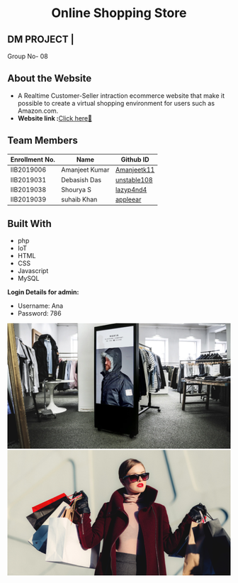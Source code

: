 <h1 align='center'>Online Shopping Store</h1>

## DM PROJECT | 
Group No- 08




## About the Website

 - A Realtime Customer-Seller intraction ecommerce website that make it possible to create a virtual shopping environment for users such as Amazon.com.
- <b>Website link :</b>[Click here🎉](http://pluto-update.epizy.com/Pluto-Update-master/index.html)

## Team Members
|   Enrollment No.  |   Name   | Github ID |
|   --------------  |   ----   | -------- |
|    IIB2019006  |   Amanjeet Kumar |  [Amanjeetk11 ](https://github.com/Amanjeetk11) |
|    IIB2019031 |  Debasish Das | [unstable108](https://github.com/Unstable108) |
|    IIB2019038  |  Shourya S | [lazyp4nd4 ](https://github.com/lazyp4nd4) |
|    IIB2019039 | suhaib Khan    | [appleear ](https://github.com/appleear) |


## Built With
<ul>
   <li>php</li>
   <li>IoT</li>
  <li>HTML</li>
  <li>CSS</li>
  <li>Javascript</li>
  <li>MySQL</li>
</ul>

 <b>Login Details for admin: </b> 
- Username: Ana 
- Password: 786 

![](back_images/uprk1%20(2).jpg)
![](back_images/rk1%20(9).jpg)



